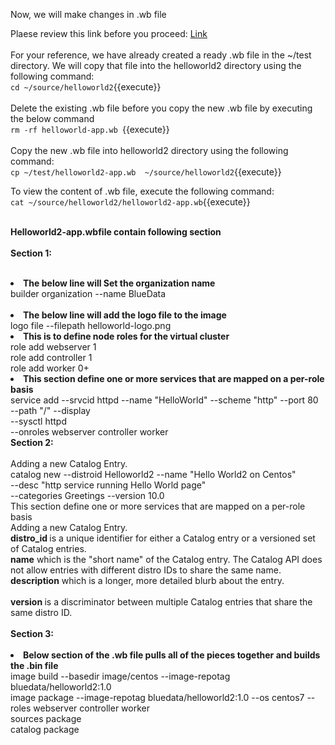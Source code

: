 Now, we will make changes in .wb file <br>

Plaese review this link before you proceed: [Link](http://docs.bluedata.com/awb34_updating-an-existing-image)<br>
<br>
For your reference, we have already created a ready .wb file in the ~/test directory. We will copy that file into the helloworld2 directory using the following command:<br>
`cd ~/source/helloworld2`{{execute}}<br>
<br>Delete the existing .wb file before you copy the new .wb file by executing the below command
<br>`rm -rf helloworld-app.wb `{{execute}}<br>
<br>Copy the new .wb file into helloworld2 directory using the following command:
<br>`cp ~/test/helloworld2-app.wb  ~/source/helloworld2`{{execute}}

To view the content of .wb file, execute the following command:<br>
`cat ~/source/helloworld2/helloworld2-app.wb`{{execute}}

<br><strong>Helloworld2-app.wbfile contain following section</strong>
<br>
<br><b>Section 1:</b> <br>
<br><b><li>The below line will Set the organization name</b>
<br>builder organization --name BlueData
<br>
<br><b><li>The below line will add the logo file to the image</b>
<br>logo file --filepath helloworld-logo.png
<br><b><li>This is to define node roles for the virtual cluster</b>
<br>role add webserver 1
<br>role add controller 1
<br>role add worker 0+
<br><b><li>This section define one or more services that are mapped on a per-role basis</b>
<br>service add --srvcid httpd --name "HelloWorld" --scheme "http" --port 80 \
	            --path "/" --display  \
	            --sysctl httpd \
	            --onroles webserver controller worker 
<br><b>Section 2:</b> <br>
<br>Adding a new Catalog Entry.
<br>catalog new --distroid Helloworld2 --name "Hello World2 on Centos"  \
	            --desc "http service running Hello World page"    \
	            --categories Greetings --version 10.0
<br>This section define one or more services that are mapped on a per-role basis
<br>Adding a new Catalog Entry.
<br>
<strong>distro_id </strong> is a unique identifier for either a Catalog entry or a versioned set of Catalog entries.
<br>
<strong>name</strong> which is the "short name" of the Catalog entry. The Catalog API does not allow entries with different distro IDs to share the same name.
<br><strong>description</strong> which is a longer, more detailed blurb about the entry.
<br>
<br><strong>version </strong>is a discriminator between multiple Catalog entries that share the same distro ID.
<br>
<br><b>Section 3:</b> <br>
<br><b><li>Below section of the .wb file pulls all of the pieces together and builds the .bin file</b>
<br>image build --basedir image/centos --image-repotag bluedata/helloworld2:1.0
<br>image package --image-repotag bluedata/helloworld2:1.0 --os centos7  --roles webserver controller worker
<br>sources package
<br>catalog package


